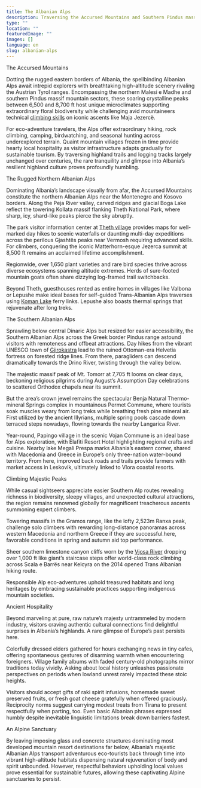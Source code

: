 ```yaml
---
title: The Albanian Alps
description: Traversing the Accursed Mountains and Southern Pindus massifs rewards daring eco-tourists with extraordinary hiking, rock climbing, villages frozen in time and glimpses of Europe's past.
type: ""
location: ""
featuredImage: ""
images: []
language: en
slug: albanian-alps
---
```


The Accursed Mountains

Dotting the rugged eastern borders of Albania, the spellbinding Albanian Alps await intrepid explorers with breathtaking high-altitude scenery rivaling the Austrian Tyrol ranges. Encompassing the northern Malesi e Madhe and southern Pindus massif mountain sectors, these soaring crystalline peaks between 6,500 and 8,700 ft host unique microclimates supporting extraordinary floral biodiversity while challenging avid mountaineers technical [climbing skills](https://albaniavisit.com/activities/rock-climbing/) on iconic ascents like Maja Jezercë.

For eco-adventure travelers, the Alps offer extraordinary hiking, rock climbing, camping, birdwatching, and seasonal hunting across underexplored terrain. Quaint mountain villages frozen in time provide hearty local hospitality as visitor infrastructure adapts gradually for sustainable tourism. By traversing highland trails and logging tracks largely unchanged over centuries, the rare tranquility and glimpse into Albania’s resilient highland culture proves profoundly humbling.

The Rugged Northern Albanian Alps

Dominating Albania’s landscape visually from afar, the Accursed Mountains constitute the northern Albanian Alps near the Montenegro and Kosovo borders. Along the Peja River valley, carved ridges and glacial Boga Lake reflect the towering Kollata massif flanking Theth National Park, where sharp, icy, shard-like peaks pierce the sky abruptly.

The park visitor information center at [Theth village](https://albaniavisit.com/destinations/theth/) provides maps for well-marked day hikes to scenic waterfalls or daunting multi-day expeditions across the perilous Gjashtës peaks near Vermosh requiring advanced skills. For climbers, conquering the iconic Matterhorn-esque Jezerca summit at 8,500 ft remains an acclaimed lifetime accomplishment.

Regionwide, over 1,650 plant varieties and rare bird species thrive across diverse ecosystems spanning altitude extremes. Herds of sure-footed mountain goats often share dizzying log-framed trail switchbacks.

Beyond Theth, guesthouses rented as entire homes in villages like Valbona or Lepushe make ideal bases for self-guided Trans-Albanian Alps traverses using [Koman Lake](https://albaniavisit.com/attractions/komani-lake/) ferry links. Lepushe also boasts thermal springs that rejuvenate after long treks.

The Southern Albanian Alps

Sprawling below central Dinaric Alps but resized for easier accessibility, the Southern Albanian Alps across the Greek border Pindus range astound visitors with remoteness and offbeat attractions. Day hikes from the vibrant UNESCO town of [Gjirokastra](https://albaniavisit.com/destinations/gjirokaster/) lead to the ruined Ottoman-era Helvetia fortress on forested ridge lines. From there, paragliders can descend dramatically towards the Drino River, twisting through the valley below.

The majestic massif peak of Mt. Tomorr at 7,705 ft looms on clear days, beckoning religious pilgrims during August’s Assumption Day celebrations to scattered Orthodox chapels near its summit.

But the area’s crown jewel remains the spectacular Benja Natural Thermo-mineral Springs complex in mountainous Permet Commune, where tourists soak muscles weary from long treks while breathing fresh pine mineral air. First utilized by the ancient Illyrians, multiple spring pools cascade down terraced steps nowadays, flowing towards the nearby Langarica River.

Year-round, Papingo village in the scenic Vojan Commune is an ideal base for Alps exploration, with Elafiti Resort Hotel highlighting regional crafts and cuisine. Nearby lake Megali Prespa marks Albania’s eastern corner, shared with Macedonia and Greece in Europe’s only three-nation water-bound territory. From here, improved back roads and trails provide farmers with market access in Leskovik, ultimately linked to Vlora coastal resorts.

Climbing Majestic Peaks

While casual sightseers appreciate easier Southern Alp routes revealing richness in biodiversity, sleepy villages, and unexpected cultural attractions, the region remains renowned globally for magnificent treacherous ascents summoning expert climbers.

Towering massifs in the Gramos range, like the lofty 2,523m Ranxa peak, challenge solo climbers with rewarding long-distance panoramas across western Macedonia and northern Greece if they are successful.here, favorable conditions in spring and autumn aid top performance.

Sheer southern limestone canyon cliffs worn by the [Vjosa River](https://albaniavisit.com/attractions/vjosa-river/) dropping over 1,000 ft like giant’s staircase steps offer world-class rock climbing across Scala e Barrës near Kelcyra on the 2014 opened Trans Albanian hiking route.

Responsible Alp eco-adventures uphold treasured habitats and long heritages by embracing sustainable practices supporting indigenous mountain societies.

Ancient Hospitality

Beyond marveling at pure, raw nature’s majesty untrammeled by modern industry, visitors craving authentic cultural connections find delightful surprises in Albania’s highlands. A rare glimpse of Europe’s past persists here.

Colorfully dressed elders gathered for hours exchanging news in tiny cafes, offering spontaneous gestures of disarming warmth when encountering foreigners. Village family albums with faded century-old photographs mirror traditions today vividly. Asking about local history unleashes passionate perspectives on periods when lowland unrest rarely impacted these stoic heights.

Visitors should accept gifts of raki spirit infusions, homemade sweet preserved fruits, or fresh goat cheese gratefully when offered graciously. Reciprocity norms suggest carrying modest treats from Tirana to present respectfully when parting, too. Even basic Albanian phrases expressed humbly despite inevitable linguistic limitations break down barriers fastest.

An Alpine Sanctuary

By leaving imposing glass and concrete structures dominating most developed mountain resort destinations far below, Albania’s majestic Albanian Alps transport adventurous eco-tourists back through time into vibrant high-altitude habitats dispensing natural rejuvenation of body and spirit unbounded. However, respectful behaviors upholding local values prove essential for sustainable futures, allowing these captivating Alpine sanctuaries to persist.

